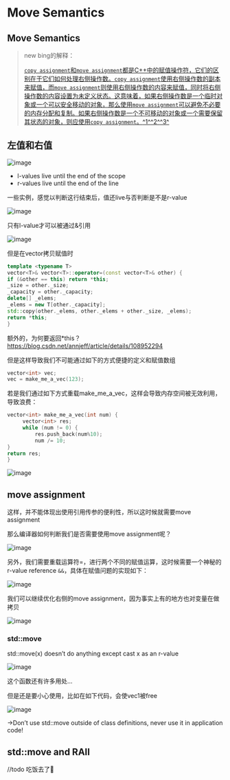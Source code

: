 # Move Semantics

## Move Semantics

> new bing的解释：
>
> ​[`copy assignment`](https://stackoverflow.com/questions/26772146/which-to-use-move-assignment-operator-vs-copy-assignment-operator)​[和](https://stackoverflow.com/questions/26772146/which-to-use-move-assignment-operator-vs-copy-assignment-operator)​[`move assignment`](https://stackoverflow.com/questions/26772146/which-to-use-move-assignment-operator-vs-copy-assignment-operator)​[都是C++中的赋值操作符，它们的区别在于它们如何处理右侧操作数。](https://stackoverflow.com/questions/26772146/which-to-use-move-assignment-operator-vs-copy-assignment-operator)​[`copy assignment`](https://stackoverflow.com/questions/26772146/which-to-use-move-assignment-operator-vs-copy-assignment-operator)​[使用右侧操作数的副本来赋值，而](https://stackoverflow.com/questions/26772146/which-to-use-move-assignment-operator-vs-copy-assignment-operator)​[`move assignment`](https://stackoverflow.com/questions/26772146/which-to-use-move-assignment-operator-vs-copy-assignment-operator)​[则使用右侧操作数的内容来赋值，同时将右侧操作数的内容设置为未定义状态。这意味着，如果右侧操作数是一个临时对象或一个可以安全移动的对象，那么使用](https://stackoverflow.com/questions/26772146/which-to-use-move-assignment-operator-vs-copy-assignment-operator)​[`move assignment`](https://stackoverflow.com/questions/26772146/which-to-use-move-assignment-operator-vs-copy-assignment-operator)​[可以避免不必要的内存分配和复制。如果右侧操作数是一个不可移动的对象或一个需要保留其状态的对象，则应使用](https://stackoverflow.com/questions/26772146/which-to-use-move-assignment-operator-vs-copy-assignment-operator)​[`copy assignment`](https://stackoverflow.com/questions/26772146/which-to-use-move-assignment-operator-vs-copy-assignment-operator)​[。](https://stackoverflow.com/questions/26772146/which-to-use-move-assignment-operator-vs-copy-assignment-operator)​[^1^](https://stackoverflow.com/questions/26772146/which-to-use-move-assignment-operator-vs-copy-assignment-operator)​[^2^](https://blog.csdn.net/zhangsj1007/article/details/80993224)​[^3^](https://zhuanlan.zhihu.com/p/85432613)

## 左值和右值

​![image](<.gitbook/assets/image 20231006111014 eszrdno.png>)​

* l-values live until the end of the scope
* r-values live until the end of the line

一些实例，感觉以判断这行结束后，值还live与否判断是不是r-value

​![image](<.gitbook/assets/image 20231006111451 xlpbdrz.png>)​

只有l-value才可以被通过&引用

​![image](<.gitbook/assets/image 20231006111920 3iy0wqx.png>)​

但是在vector拷贝赋值时

```cpp
template <typename T>
vector<T>& vector<T>::operator=(const vector<T>& other) {
if (&other == this) return *this;
_size = other._size;
_capacity = other._capacity;
delete[] _elems;
_elems = new T[other._capacity];
std::copy(other._elems, other._elems + other._size, _elems);
return *this;
}
```

额外的，为何要返回\*this？https://blog.csdn.net/annjeff/article/details/108952294

但是这样导致我们不可能通过如下的方式便捷的定义和赋值数组

```cpp
vector<int> vec;
vec = make_me_a_vec(123); 
```

若是我们通过如下方式重载make\_me\_a\_vec，这样会导致内存空间被无效利用，导致浪费：

```cpp
vector<int> make_me_a_vec(int num) {
     vector<int> res;
     while (num != 0) {
         res.push_back(num%10);
         num /= 10;
}
return res;
}
```

​![image](<.gitbook/assets/image 20231008174703 2zijsvy.png>)​

## move assignment

这样，并不能体现出使用引用传参的便利性，所以这时候就需要move assignment

那么编译器如何判断我们是否需要使用move assignment呢？

​![image](<.gitbook/assets/image 20231008174838 7n05897.png>)​

另外，我们需要重载运算符=，进行两个不同的赋值运算，这时候需要一个神秘的r-value reference `&&`​，具体在赋值问题的实现如下：

​![image](<.gitbook/assets/image 20231008175031 jkvnfc5.png>)​

我们可以继续优化右侧的move assignment，因为事实上有的地方也对变量在做拷贝

​![image](<.gitbook/assets/image 20231008175357 ruchkdk.png>)​

### std::move

std::move(x) doesn’t do anything except cast x as an r-value

​![image](<.gitbook/assets/image 20231008175512 vzjeey3.png>)​

这个函数还有许多用处...

但是还是要小心使用，比如在如下代码，会使vec1被free

​![image](<.gitbook/assets/image 20231008175726 ox4njx6.png>)​

\->Don’t use std::move outside of class definitions, never use it in application code!

## std::move and RAII

//todo 吃饭去了🍚

